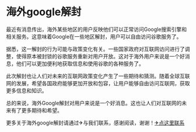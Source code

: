 # 海外google解封

最近有消息传出，海外某些地区的用户反映他们可以正常访问Google搜索引擎和相关服务。这意味着Google在一些地区解封，用户可以自由访问谷歌服务了。

据悉，这一解封的行为可能与政策变化有关。一些国家政府对互联网访问进行了调整，使得原本被封锁的谷歌服务重新对用户开放。这对于海外用户来说是一个好消息，他们可以更加便利地获取信息和使用谷歌的各种服务了。

此次解封也让人们对未来的互联网政策变化产生了一些期待和猜测。随着全球互联网的发展，希望各国政府能够更加开放和包容，让用户能够自由访问互联网，获取更多信息和知识。

总的来说，海外Google解封对用户来说是一个好消息。这也让人们对互联网的未来有了更多期待和希望。

更多关于海外google解封请通过✈与我们联系，感谢阅读，谢谢！[✈点这里联系](https://sms.k02.cc)